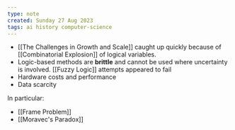 ```yaml
---
type: note
created: Sunday 27 Aug 2023
tags: ai history computer-science
---
```

- [[The Challenges in Growth and Scale]] caught up quickly because of [[Combinatorial Explosion]] of logical variables.
- Logic-based methods are **brittle** and cannot be used where uncertainty is involved. [[Fuzzy Logic]] attempts appeared to fail
- Hardware costs and performance
- Data scarcity

In particular:
- [[Frame Problem]]
- [[Moravec's Paradox]]